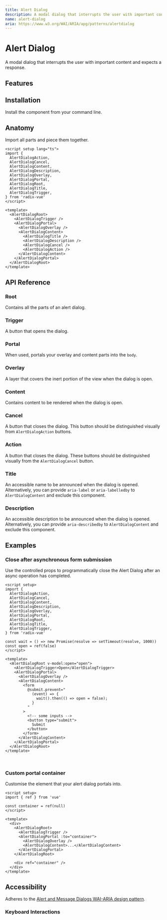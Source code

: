 ```yaml
---
title: Alert Dialog
description: A modal dialog that interrupts the user with important content and expects a response.
name: alert-dialog
aria: https://www.w3.org/WAI/ARIA/apg/patterns/alertdialog
---
```


# Alert Dialog

<Description>
A modal dialog that interrupts the user with important content and expects a
response.
</Description>

<ComponentPreview name="AlertDialog" />

## Features

<Highlights
  :features="[
    'Focus is automatically trapped.',
    'Can be controlled or uncontrolled.',
    'Manages screen reader announcements with <code>Title</code> and <code>Description</code> components.',
    'Esc closes the component automatically.'
  ]"
/>

## Installation

Install the component from your command line.

<InstallationTabs value="radix-vue" />

## Anatomy

Import all parts and piece them together.

```vue
<script setup lang="ts">
import {
  AlertDialogAction,
  AlertDialogCancel,
  AlertDialogContent,
  AlertDialogDescription,
  AlertDialogOverlay,
  AlertDialogPortal,
  AlertDialogRoot,
  AlertDialogTitle,
  AlertDialogTrigger,
} from 'radix-vue'
</script>

<template>
  <AlertDialogRoot>
    <AlertDialogTrigger />
    <AlertDialogPortal>
      <AlertDialogOverlay />
      <AlertDialogContent>
        <AlertDialogTitle />
        <AlertDialogDescription />
        <AlertDialogCancel />
        <AlertDialogAction />
      </AlertDialogContent>
    </AlertDialogPortal>
  </AlertDialogRoot>
</template>
```

## API Reference

### Root

Contains all the parts of an alert dialog.

<!-- @include: @/meta/AlertDialogRoot.md -->

### Trigger

A button that opens the dialog.

<!-- @include: @/meta/AlertDialogTrigger.md -->

<DataAttributesTable
  :data="[
    {
      attribute: '[data-state]',
      values: ['open', 'closed'],
    }
  ]"
/>

### Portal

When used, portals your overlay and content parts into the <code>body</code>.

<!-- @include: @/meta/AlertDialogPortal.md -->

### Overlay

A layer that covers the inert portion of the view when the dialog is open.

<!-- @include: @/meta/AlertDialogOverlay.md -->

<DataAttributesTable
  :data="[
    {
      attribute: '[data-state]',
      values: ['open', 'closed'],
      }
    ]"
/>

### Content

Contains content to be rendered when the dialog is open.

<!-- @include: @/meta/AlertDialogContent.md -->

<DataAttributesTable
  :data="[
    {
      attribute: '[data-state]',
      values: ['open', 'closed'],
    }
  ]"
/>

### Cancel

A button that closes the dialog. This button should be distinguished visually from `AlertDialogAction` buttons.

<!-- @include: @/meta/AlertDialogCancel.md -->

### Action

A button that closes the dialog. These buttons should be distinguished visually from the `AlertDialogCancel` button.

<!-- @include: @/meta/AlertDialogAction.md -->

### Title

An accessible name to be announced when the dialog is opened. Alternatively, you can provide `aria-label` or `aria-labelledby` to `AlertDialogContent` and exclude this component.

<!-- @include: @/meta/AlertDialogTitle.md -->

### Description

An accessible description to be announced when the dialog is opened. Alternatively, you can provide `aria-describedby` to `AlertDialogContent` and exclude this component.

<!-- @include: @/meta/AlertDialogDescription.md -->

## Examples

### Close after asynchronous form submission

Use the controlled props to programmatically close the Alert Dialog after an async operation has completed.

```vue line=14,15,19,25-29
<script setup>
import {
  AlertDialogAction,
  AlertDialogCancel,
  AlertDialogContent,
  AlertDialogDescription,
  AlertDialogOverlay,
  AlertDialogPortal,
  AlertDialogRoot,
  AlertDialogTitle,
  AlertDialogTrigger,
} from 'radix-vue'

const wait = () => new Promise(resolve => setTimeout(resolve, 1000))
const open = ref(false)
</script>

<template>
  <AlertDialogRoot v-model:open="open">
    <AlertDialogTrigger>Open</AlertDialogTrigger>
    <AlertDialogPortal>
      <AlertDialogOverlay />
      <AlertDialogContent>
        <form
          @submit.prevent="
            (event) => {
              wait().then(() => open = false);
            }
          "
        >
          <!-- some inputs -->
          <button type="submit">
            Submit
          </button>
        </form>
      </AlertDialogContent>
    </AlertDialogPortal>
  </AlertDialogRoot>
</template>
```

<br />

### Custom portal container

Customise the element that your alert dialog portals into.

```vue line=4,17
<script setup>
import { ref } from 'vue'

const container = ref(null)
</script>

<template>
  <div>
    <AlertDialogRoot>
      <AlertDialogTrigger />
      <AlertDialogPortal :to="container">
        <AlertDialogOverlay />
        <AlertDialogContent>...</AlertDialogContent>
      </AlertDialogPortal>
    </AlertDialogRoot>

    <div ref="container" />
  </div>
</template>
```

## Accessibility

Adheres to the [Alert and Message Dialogs WAI-ARIA design pattern](https://www.w3.org/WAI/ARIA/apg/patterns/alertdialog).

### Keyboard Interactions

<KeyboardTable :data="[{
keys: ['Space'],
description: 'Opens/closes the dialog.',
},{
keys: ['Enter'],
description: 'Opens/closes the dialog.',
},{
keys: ['Tab'],
description: 'Moves focus to the next focusable element.',
},{
keys: ['Shift + Tab'],
description: 'Moves focus to the previous focusable element.',
},{
keys: ['Esc'],
description: 'Closes the dialog and moves focus to <Code>AlertDialogTrigger</code>.',
}]" />
